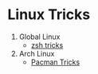 # Linux Tricks

1. Global Linux
    - [zsh tricks](./zsh.md)
2. Arch Linux
    - [Pacman Tricks](./pacman-tricks.md)
    

